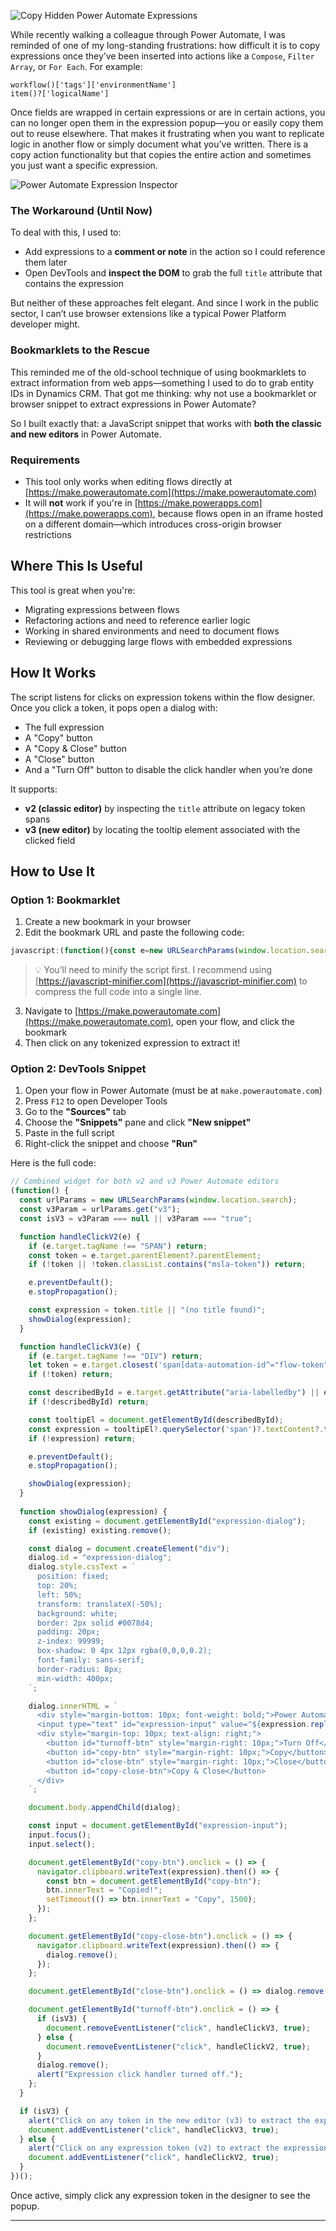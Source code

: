 ![Copy Hidden Power Automate Expressions](https://github.com/user-attachments/assets/47b4c591-c27b-4594-b84e-c0b01e1b22b2)

While recently walking a colleague through Power Automate, I was reminded of one of my long-standing frustrations: how difficult it is to copy expressions once they’ve been inserted into actions like a `Compose`, `Filter Array`, or `For Each`. For example:

```powerautomate
workflow()['tags']['environmentName']
item()?['logicalName']
```

Once fields are wrapped in certain expressions or are in certain actions, you can no longer open them in the expression popup—you or easily copy them out to reuse elsewhere. That makes it frustrating when you want to replicate logic in another flow or simply document what you’ve written. There is a copy action functionality but that copies the entire action and sometimes you just want a specific expression.

![Power Automate Expression Inspector](https://github.com/user-attachments/assets/ecb40951-2545-4c3c-b0e1-a554fbe9bb51)

### The Workaround (Until Now)

To deal with this, I used to:

- Add expressions to a **comment or note** in the action so I could reference them later
- Open DevTools and **inspect the DOM** to grab the full `title` attribute that contains the expression

But neither of these approaches felt elegant. And since I work in the public sector, I can’t use browser extensions like a typical Power Platform developer might.

### Bookmarklets to the Rescue

This reminded me of the old-school technique of using bookmarklets to extract information from web apps—something I used to do to grab entity IDs in Dynamics CRM. That got me thinking: why not use a bookmarklet or browser snippet to extract expressions in Power Automate?

So I built exactly that: a JavaScript snippet that works with **both the classic and new editors** in Power Automate.

### Requirements

- This tool only works when editing flows directly at [https://make.powerautomate.com](https://make.powerautomate.com)
- It will **not** work if you're in [https://make.powerapps.com](https://make.powerapps.com), because flows open in an iframe hosted on a different domain—which introduces cross-origin browser restrictions

## Where This Is Useful

This tool is great when you're:

- Migrating expressions between flows
- Refactoring actions and need to reference earlier logic
- Working in shared environments and need to document flows
- Reviewing or debugging large flows with embedded expressions

## How It Works

The script listens for clicks on expression tokens within the flow designer. Once you click a token, it pops open a dialog with:

- The full expression
- A "Copy" button
- A "Copy & Close" button
- A "Close" button
- And a "Turn Off" button to disable the click handler when you’re done

It supports:

- **v2 (classic editor)** by inspecting the `title` attribute on legacy token spans
- **v3 (new editor)** by locating the tooltip element associated with the clicked field

## How to Use It

### Option 1: Bookmarklet

1. Create a new bookmark in your browser
2. Edit the bookmark URL and paste the following code:

```javascript
javascript:(function(){const e=new URLSearchParams(window.location.search).get("v3"),t=null===e||"true"===e;function n(e){const t=document.getElementById("expression-dialog");t&&t.remove();const n=document.createElement("div");n.id="expression-dialog",n.style.cssText="position: fixed; top: 20%; left: 50%; transform: translateX(-50%); background: white; border: 2px solid #0078d4; padding: 20px; z-index: 99999; box-shadow: 0 4px 12px rgba(0,0,0,0.2); font-family: sans-serif; border-radius: 8px; min-width: 400px;",n.innerHTML=`<div style="margin-bottom: 10px; font-weight: bold;">Power Automate Expression</div><input type="text" id="expression-input" value="${e.replace(/"/g,"&quot;")}" style="width: 100%; padding: 8px; font-size: 14px;" readonly /><div style="margin-top: 10px; text-align: right;"><button id="turnoff-btn" style="margin-right: 10px;">Turn Off</button><button id="copy-btn" style="margin-right: 10px;">Copy</button><button id="close-btn" style="margin-right: 10px;">Close</button><button id="copy-close-btn">Copy & Close</button></div>`,document.body.appendChild(n);const o=document.getElementById("expression-input");o.focus(),o.select(),document.getElementById("copy-btn").onclick=()=>{navigator.clipboard.writeText(e).then(()=>{const e=document.getElementById("copy-btn");e.innerText="Copied!",setTimeout(()=>e.innerText="Copy",1500)})},document.getElementById("copy-close-btn").onclick=()=>{navigator.clipboard.writeText(e).then(()=>{n.remove()})},document.getElementById("close-btn").onclick=()=>n.remove(),document.getElementById("turnoff-btn").onclick=()=>{t?document.removeEventListener("click",r,!0):document.removeEventListener("click",c,!0),n.remove(),alert("Expression click handler turned off.")}}function c(e){"SPAN"===e.target.tagName&&(e.preventDefault(),e.stopPropagation(),e=e.target.parentElement?.parentElement,e&&e.classList.contains("msla-token")&&n(e.title||"(no title found)"))}function r(e){"DIV"===e.target.tagName&&(e=e.target.closest('span[data-automation-id^="flow-token"]'),e&&(e=e.getAttribute("aria-labelledby")||e.getAttribute("aria-describedby"),e=document.getElementById(e)?.querySelector("span")?.textContent?.trim())&&(event.preventDefault(),event.stopPropagation(),n(e)))}t?(alert("Click on any token in the new editor (v3) to extract the expression. You can keep clicking."),document.addEventListener("click",r,!0)):(alert("Click on any expression token (v2) to extract the expression. You can keep clicking."),document.addEventListener("click",c,!0))})();
```

> 💡 You’ll need to minify the script first. I recommend using [https://javascript-minifier.com](https://javascript-minifier.com) to compress the full code into a single line.

3. Navigate to [https://make.powerautomate.com](https://make.powerautomate.com), open your flow, and click the bookmark
4. Then click on any tokenized expression to extract it!

### Option 2: DevTools Snippet

1. Open your flow in Power Automate (must be at `make.powerautomate.com`)
2. Press `F12` to open Developer Tools
3. Go to the **"Sources"** tab
4. Choose the **"Snippets"** pane and click **"New snippet"**
5. Paste in the full script
6. Right-click the snippet and choose **"Run"**

  Here is the full code:
```javascript
// Combined widget for both v2 and v3 Power Automate editors
(function() {
  const urlParams = new URLSearchParams(window.location.search);
  const v3Param = urlParams.get("v3");
  const isV3 = v3Param === null || v3Param === "true";

  function handleClickV2(e) {
    if (e.target.tagName !== "SPAN") return;
    const token = e.target.parentElement?.parentElement;
    if (!token || !token.classList.contains("msla-token")) return;

    e.preventDefault();
    e.stopPropagation();

    const expression = token.title || "(no title found)";
    showDialog(expression);
  }

  function handleClickV3(e) {
    if (e.target.tagName !== "DIV") return;
    let token = e.target.closest('span[data-automation-id^="flow-token"]');
    if (!token) return;

    const describedById = e.target.getAttribute("aria-labelledby") || e.target.getAttribute("aria-describedby");
    if (!describedById) return;

    const tooltipEl = document.getElementById(describedById);
    const expression = tooltipEl?.querySelector('span')?.textContent?.trim();
    if (!expression) return;

    e.preventDefault();
    e.stopPropagation();

    showDialog(expression);
  }
  
  function showDialog(expression) {
    const existing = document.getElementById("expression-dialog");
    if (existing) existing.remove();

    const dialog = document.createElement("div");
    dialog.id = "expression-dialog";
    dialog.style.cssText = `
      position: fixed;
      top: 20%;
      left: 50%;
      transform: translateX(-50%);
      background: white;
      border: 2px solid #0078d4;
      padding: 20px;
      z-index: 99999;
      box-shadow: 0 4px 12px rgba(0,0,0,0.2);
      font-family: sans-serif;
      border-radius: 8px;
      min-width: 400px;
    `;

    dialog.innerHTML = `
      <div style="margin-bottom: 10px; font-weight: bold;">Power Automate Expression</div>
      <input type="text" id="expression-input" value="${expression.replace(/"/g, '&quot;')}" style="width: 100%; padding: 8px; font-size: 14px;" readonly />
      <div style="margin-top: 10px; text-align: right;">
        <button id="turnoff-btn" style="margin-right: 10px;">Turn Off</button>
        <button id="copy-btn" style="margin-right: 10px;">Copy</button>
        <button id="close-btn" style="margin-right: 10px;">Close</button>
        <button id="copy-close-btn">Copy & Close</button>
      </div>
    `;

    document.body.appendChild(dialog);

    const input = document.getElementById("expression-input");
    input.focus();
    input.select();

    document.getElementById("copy-btn").onclick = () => {
      navigator.clipboard.writeText(expression).then(() => {
        const btn = document.getElementById("copy-btn");
        btn.innerText = "Copied!";
        setTimeout(() => btn.innerText = "Copy", 1500);
      });
    };

    document.getElementById("copy-close-btn").onclick = () => {
      navigator.clipboard.writeText(expression).then(() => {
        dialog.remove();
      });
    };

    document.getElementById("close-btn").onclick = () => dialog.remove();

    document.getElementById("turnoff-btn").onclick = () => {
      if (isV3) {
        document.removeEventListener("click", handleClickV3, true);
      } else {
        document.removeEventListener("click", handleClickV2, true);
      }
      dialog.remove();
      alert("Expression click handler turned off.");
    };
  }

  if (isV3) {
    alert("Click on any token in the new editor (v3) to extract the expression. You can keep clicking.");
    document.addEventListener("click", handleClickV3, true);
  } else {
    alert("Click on any expression token (v2) to extract the expression. You can keep clicking.");
    document.addEventListener("click", handleClickV2, true);
  }
})();
```

Once active, simply click any expression token in the designer to see the popup.

---

